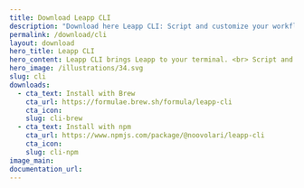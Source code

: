```yaml
---
title: Download Leapp CLI
description: "Download here Leapp CLI: Script and customize your workflows. Automatically start and stop Leapp Sessions, create and manage them."
permalink: /download/cli
layout: download
hero_title: Leapp CLI
hero_content: Leapp CLI brings Leapp to your terminal. <br> Script and customize your workflows.
hero_image: /illustrations/34.svg
slug: cli
downloads:
  - cta_text: Install with Brew
    cta_url: https://formulae.brew.sh/formula/leapp-cli
    cta_icon: 
    slug: cli-brew
  - cta_text: Install with npm
    cta_url: https://www.npmjs.com/package/@noovolari/leapp-cli
    cta_icon: 
    slug: cli-npm
image_main: 
documentation_url:
---
```

